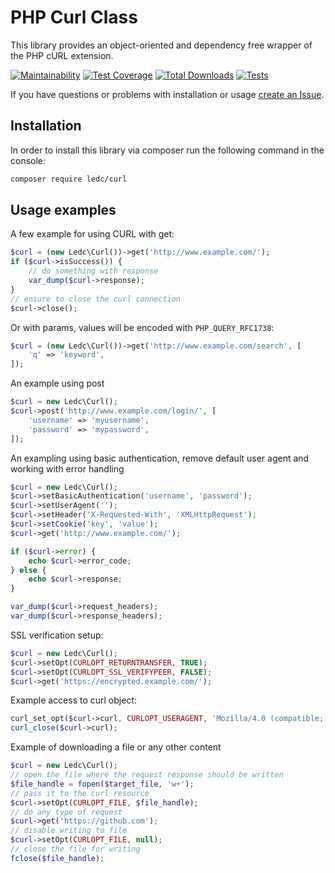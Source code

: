 # PHP Curl Class

This library provides an object-oriented and dependency free wrapper of the PHP cURL extension.

[![Maintainability](https://api.codeclimate.com/v1/badges/6c34bb31f3eb6df36c7d/maintainability)](https://codeclimate.com/github/php-mod/curl/maintainability)
[![Test Coverage](https://api.codeclimate.com/v1/badges/6c34bb31f3eb6df36c7d/test_coverage)](https://codeclimate.com/github/php-mod/curl/test_coverage)
[![Total Downloads](https://poser.pugx.org/curl/curl/downloads)](//packagist.org/packages/curl/curl)
[![Tests](https://github.com/php-mod/curl/actions/workflows/tests.yml/badge.svg)](https://github.com/php-mod/curl/actions/workflows/tests.yml)

If you have questions or problems with installation or usage [create an Issue](https://github.com/php-mod/curl/issues).

## Installation

In order to install this library via composer run the following command in the console:

```sh
composer require ledc/curl
```

## Usage examples

A few example for using CURL with get:

```php
$curl = (new Ledc\Curl())->get('http://www.example.com/');
if ($curl->isSuccess()) {
    // do something with response
    var_dump($curl->response);
}
// ensure to close the curl connection
$curl->close();
```

Or with params, values will be encoded with `PHP_QUERY_RFC1738`:

```php
$curl = (new Ledc\Curl())->get('http://www.example.com/search', [
    'q' => 'keyword',
]);
```

An example using post

```php
$curl = new Ledc\Curl();
$curl->post('http://www.example.com/login/', [
    'username' => 'myusername',
    'password' => 'mypassword',
]);
```

An exampling using basic authentication, remove default user agent and working with error handling

```php
$curl = new Ledc\Curl();
$curl->setBasicAuthentication('username', 'password');
$curl->setUserAgent('');
$curl->setHeader('X-Requested-With', 'XMLHttpRequest');
$curl->setCookie('key', 'value');
$curl->get('http://www.example.com/');

if ($curl->error) {
    echo $curl->error_code;
} else {
    echo $curl->response;
}

var_dump($curl->request_headers);
var_dump($curl->response_headers);
```

SSL verification setup:

```php
$curl = new Ledc\Curl();
$curl->setOpt(CURLOPT_RETURNTRANSFER, TRUE);
$curl->setOpt(CURLOPT_SSL_VERIFYPEER, FALSE);
$curl->get('https://encrypted.example.com/');
```

Example access to curl object:

```php
curl_set_opt($curl->curl, CURLOPT_USERAGENT, 'Mozilla/4.0 (compatible; MSIE 7.0; Windows NT 5.1');
curl_close($curl->curl);
```

Example of downloading a file or any other content

```php
$curl = new Ledc\Curl();
// open the file where the request response should be written
$file_handle = fopen($target_file, 'w+');
// pass it to the curl resource
$curl->setOpt(CURLOPT_FILE, $file_handle);
// do any type of request
$curl->get('https://github.com');
// disable writing to file
$curl->setOpt(CURLOPT_FILE, null);
// close the file for writing
fclose($file_handle);
```
